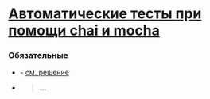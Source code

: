 # [Автоматические тесты при помощи chai и mocha](https://learn.javascript.ru/testing)

### Обязательные
 
* []() - [см. решение]()

* []()
  > ...